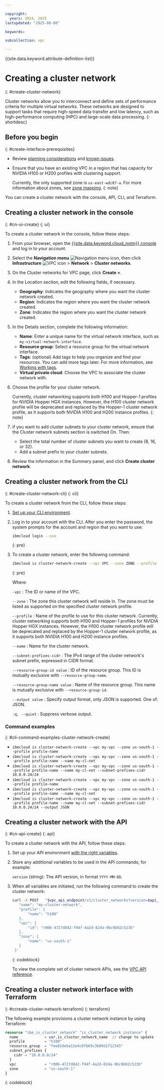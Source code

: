 ```yaml
---

copyright:
  years: 2024, 2025
lastupdated: "2025-08-08"

keywords:

subcollection: vpc

---
```


{{site.data.keyword.attribute-definition-list}}

# Creating a cluster network
{: #create-cluster-network}

Cluster networks allow you to interconnect and define sets of performance criteria for multiple virtual networks. These networks are designed to support tasks that require high-speed data transfer and low latency, such as high-performance computing (HPC) and large-scale data processing.
{: shortdesc}

## Before you begin
{: #create-interface-prerequisites}

* Review [planning considerations](/docs/vpc?topic=vpc-planning-cluster-network&interface=ui) and [known issues](/docs/vpc?topic=vpc-known-issues-cluster-networks).
* Ensure that you have an existing VPC in a region that has capacity for NVIDIA H100 or H200 profiles with clustering support.

   Currently, the only supported zone is `us-east-wdc07-a`. For more information about zones, see [zone mapping](/docs/overview?topic=overview-locations#zone-mapping).
   {: note}

You can create a cluster network with the console, API, CLI, and Terraform.

## Creating a cluster network in the console
{: #cn-ui-create}
{: ui}

To create a cluster network in the console, follow these steps:

1. From your browser, open the [{{site.data.keyword.cloud_notm}} console](/login) and log in to your account.
1. Select the **Navigation menu** ![Navigation menu icon](../../icons/icon_hamburger.svg), then click  **Infrastructure** ![VPC icon](../../icons/vpc.svg)  > **Network** > **Cluster networks**.
1. On the Cluster networks for VPC page, click **Create +**.
1. In the Location section, edit the following fields, if necessary.
    * **Geography**: Indicates the geography where you want the cluster network created.
    * **Region**: Indicates the region where you want the cluster network created.
    * **Zone**: Indicates the region where you want the cluster network created.
1. In the Details section, complete the following information:
   * **Name**: Enter a unique name for the virtual network interface, such as `my-virtual-network-interface`.
   * **Resource group**: Select a resource group for the virtual network interface.
   * **Tags**: (optional) Add tags to help you organize and find your resources. You can add more tags later. For more information, see [Working with tags](/docs/account?topic=account-tag).
   * **Virtual private cloud**: Choose the VPC to associate the cluster network with.
1. Choose the profile for your cluster network.

   Currently, cluster networking supports both H100 and Hopper-1 profiles for NVIDIA Hopper HGX instances. However, the H100 cluster network profile will be deprecated and replaced by the Hopper-1 cluster network profile, as it supports both NVIDIA H100 and H200 instance profiles.
   {: note}

1. If you want to add cluster subnets to your cluster network, ensure that the Cluster network subnets section is switched On. Then:
   * Select the total number of cluster subnets you want to create (8, 16, or 32).
   * Add a subnet prefix to your cluster subnets.
1. Review the information in the Summary panel, and click **Create cluster network**.

## Creating a cluster network from the CLI
{: #create-cluster-network-cli}
{: cli}

To create a cluster network from the CLI, follow these steps:

1. [Set up your CLI environment](/docs/vpc?topic=vpc-set-up-environment&interface=cli).

1. Log in to your account with the CLI. After you enter the password, the system prompts for the account and region that you want to use:

    ```sh
    ibmcloud login --sso
    ```
    {: pre}

1. To create a cluster network, enter the following command:

   ```bash
   ibmcloud is cluster-network-create --vpc VPC --zone ZONE --profile PROFILE [--name NAME] [--subnet-prefixes-cidr SUBNET_PREFIXES_CIDR] [--resource-group-id RESOURCE_GROUP_ID | --resource-group-name RESOURCE_GROUP_NAME] [--output JSON] [-q, --quiet]
   ```
   {: pre}

   Where:

   `-vpc`
    :    The ID or name of the VPC.

   `--zone`
   :    The zone this cluster network will reside in. The zone must be listed as supported on the specified cluster network profile.

   `--profile`
   :    Name of the profile to use for this cluster network. Currently, cluster networking supports both H100 and Hopper-1 profiles for NVIDIA Hopper HGX instances. However, the H100 cluster network profile will be deprecated and replaced by the Hopper-1 cluster network profile, as it supports both NVIDIA H100 and H200 instance profiles.

   `--name`
   :    Name for the cluster network.

   `--subnet-prefixes-cidr`
   :    The IPv4 range of the cluster network's subnet prefix, expressed in CIDR format.

   `--resource-group-id value`
   :    ID of the resource group. This ID is mutually exclusive with `--resource-group-name`.

   `--resource-group-name value`
   :    Name of the resource group. This name is mutually exclusive with `--resource-group-id`.

   `--output value`
   :    Specify output format, only JSON is supported. One of: JSON.

   `-q, --quiet`
   :    Suppress verbose output.

### Command examples
{: #cli-command-examples-cluster-network-create}

* `ibmcloud is cluster-network-create --vpc my-vpc --zone us-south-1 --profile profile-name`
* `ibmcloud is cluster-network-create --vpc my-vpc --zone us-south-1 --profile profile-name --name my-cl-net`
* `ibmcloud is cluster-network-create --vpc my-vpc --zone us-south-1 --profile profile-name --name my-cl-net --subnet-prefixes-cidr 10.0.0.24/24`
* `ibmcloud is cluster-network-create --vpc my-vpc --zone us-south-1 --profile profile-name`
* `ibmcloud is cluster-network-create --vpc my-vpc --zone us-south-1 --profile profile-name --name my-cl-net`
* `ibmcloud is cluster-network-create --vpc my-vpc --zone us-south-1 --profile profile-name --name my-cl-net --subnet-prefixes-cidr 10.0.0.24/24 --output JSON`

## Creating a cluster network with the API
{: #cn-api-create}
{: api}

To create a cluster network with the API, follow these steps:

1. Set up your API environment [with the right variables](/docs/vpc?topic=vpc-set-up-environment#api-prerequisites-setup).
1. Store any additional variables to be used in the API commands; for example:

   `version` (string): The API version, in format `YYYY-MM-DD`.

1. When all variables are initiated, run the following command to create the cluster network:

   ```sh
   curl -X POST   "$vpc_api_endpoint/v1/cluster_networks?version=$api_version&generation=2" -H "Authorization: Bearer $iam_token" -d '{
      "name": "my-cluster-network",
      "profile": {
          "name": "h100"
      },
      "vpc": {
          "id": "r006-4727d842-f94f-4a2d-824a-9bc9b02c523b"
      },
      "zone": {
          "name": "us-south-1"
      }
    }'
   ```
   {: codeblock}

   To view the complete set of cluster network APIs, see the [VPC API reference](/apidocs/vpc/latest#list-cluster-network-profiles).

## Creating a cluster network interface with Terraform
{: #ccreate-cluster-network-terraform}
{: terraform}

The following example provisions a cluster network instance by using Terraform:

```terraform
resource "ibm_is_cluster_network" "is_cluster_network_instance" {
  name            = var.is_cluster_network_name  // change to update
  profile         = "h100"
  resource_group  = "fee82deba12e4c0fb69c3b09d1f12345"
  subnet_prefixes {
    cidr = "10.0.0.0/24"
  }
  vpc             = "r006-4727d842-f94f-4a2d-824a-9bc9b02c523b"
  zone            = "us-south-1"
}
```
{: codeblock}
